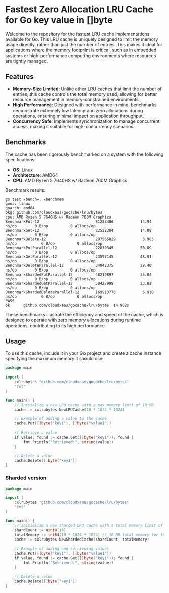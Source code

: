 # Fastest Zero Allocation LRU Cache for Go key value in []byte 

Welcome to the repository for the fastest LRU cache implementations available for Go. This LRU cache is uniquely designed to limit the memory usage directly, rather than just the number of entries. This makes it ideal for applications where the memory footprint is critical, such as in embedded systems or high-performance computing environments where resources are tightly managed.

## Features

- **Memory-Size Limited**: Unlike other LRU caches that limit the number of entries, this cache controls the total memory used, allowing for better resource management in memory-constrained environments.
- **High Performance**: Designed with performance in mind, benchmarks demonstrate extremely low latency and zero allocations during operations, ensuring minimal impact on application throughput.
- **Concurrency Safe**: Implements synchronization to manage concurrent access, making it suitable for high-concurrency scenarios.

## Benchmarks

The cache has been rigorously benchmarked on a system with the following specifications:
- **OS**: Linux
- **Architecture**: AMD64
- **CPU**: AMD Ryzen 5 7640HS w/ Radeon 760M Graphics

Benchmark results:
```
go test -bench=. -benchmem
goos: linux
goarch: amd64
pkg: github.com/cloudxaas/gocache/lru/bytes
cpu: AMD Ryzen 5 7640HS w/ Radeon 760M Graphics     
BenchmarkPut-12                      	81288486	        14.94 ns/op	       0 B/op	       0 allocs/op
BenchmarkGet-12                      	82522304	        14.08 ns/op	       0 B/op	       0 allocs/op
BenchmarkDelete-12                   	297565029	         3.985 ns/op	       0 B/op	       0 allocs/op
BenchmarkPutParallel-12              	22839345	        50.89 ns/op	       0 B/op	       0 allocs/op
BenchmarkGetParallel-12              	23597145	        48.91 ns/op	       0 B/op	       0 allocs/op
BenchmarkDeleteParallel-12           	34842375	        29.40 ns/op	       0 B/op	       0 allocs/op
BenchmarkShardedPutParallel-12       	48219897	        25.04 ns/op	       0 B/op	       0 allocs/op
BenchmarkShardedGetParallel-12       	50427998	        23.82 ns/op	       0 B/op	       0 allocs/op
BenchmarkShardedDeleteParallel-12    	169913770	         6.918 ns/op	       0 B/op	       0 allocs/op
PASS
ok  	github.com/cloudxaas/gocache/lru/bytes	14.902s
```

These benchmarks illustrate the efficiency and speed of the cache, which is designed to operate with zero memory allocations during runtime operations, contributing to its high performance.

## Usage

To use this cache, include it in your Go project and create a cache instance specifying the maximum memory it should use:

```go
package main

import (
    cxlrubytes "github.com/cloudxaas/gocache/lru/bytes"
    "fmt"
)

func main() {
    // Initialize a new LRU cache with a max memory limit of 10 MB
    cache := cxlrubytes.NewLRUCache(10 * 1024 * 1024)

    // Example of adding a value to the cache
    cache.Put([]byte("key1"), []byte("value1"))

    // Retrieve a value
    if value, found := cache.Get([]byte("key1")); found {
        fmt.Println("Retrieved:", string(value))
    }

    // Delete a value
    cache.Delete([]byte("key1"))
}
```


### Sharded version
```go
package main

import (
    cxlrubytes "github.com/cloudxaas/gocache/lru/bytes"
    "fmt"
)

func main() {
    // Initialize a new sharded LRU cache with a total memory limit of 10 MB across 16 shards
    shardCount := uint8(16)
    totalMemory := int64(10 * 1024 * 1024) // 10 MB total memory for the cache
    cache := cxlrubytes.NewShardedCache(shardCount, totalMemory)

    // Example of adding and retrieving values
    cache.Put([]byte("key1"), []byte("value1"))
    if value, found := cache.Get([]byte("key1")); found {
        fmt.Println("Retrieved:", string(value))
    }

    // Delete a value
    cache.Delete([]byte("key1"))
}
```
